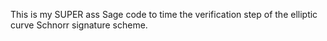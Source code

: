 This is my SUPER ass Sage code to time the verification step of the elliptic curve Schnorr signature scheme.
